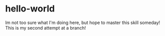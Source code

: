 # hello-world
Im not too sure what I'm doing here, but hope to master this skill someday!
This is my second attempt at a branch!
